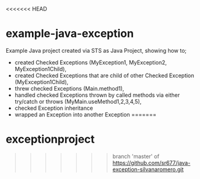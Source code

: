 <<<<<<< HEAD
# example-java-exception
Example Java project created via STS as Java Project, showing how to;
- created Checked Exceptions (MyException1, MyException2, MyException1Child), 
- created Checked Exceptions that are child of other Checked Exception (MyException1Child),
- threw checked Exceptions (Main.method1), 
- handled checked Exceptions thrown by called methods via either try/catch or throws (MyMain.useMethod1,2,3,4,5), 
- checked Exception inheritance 
- wrapped an Exception into another Exception
=======
# exceptionproject
>>>>>>> branch 'master' of https://github.com/sr677/java-exception-silvanaromero.git
